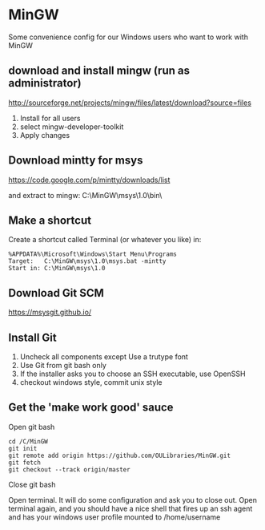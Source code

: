 # MinGW
Some convenience config for our Windows users who want to work with MinGW


## download and install mingw (run as administrator)
<http://sourceforge.net/projects/mingw/files/latest/download?source=files>

1. Install for all users
2. select mingw-developer-toolkit
3. Apply changes


## Download mintty for msys
<https://code.google.com/p/mintty/downloads/list>

and extract to mingw:
    C:\MinGW\msys\1.0\bin\

## Make a shortcut
Create a shortcut called Terminal (or whatever you like) in:
```
%APPDATA%\Microsoft\Windows\Start Menu\Programs
Target:   C:\MinGW\msys\1.0\msys.bat -mintty
Start in: C:\MinGW\msys\1.0
```

## Download Git SCM
<https://msysgit.github.io/>


## Install Git
1. Uncheck all components except Use a trutype font
2. Use Git from git bash only
3. If the installer asks you to choose an SSH executable, use OpenSSH
4. checkout windows style, commit unix style

## Get the 'make work good' sauce
Open git bash
```
cd /C/MinGW
git init
git remote add origin https://github.com/OULibraries/MinGW.git
git fetch
git checkout --track origin/master
```

Close git bash

Open terminal. It will do some configuration and ask you to close out.
Open terminal again, and you should have a nice shell that fires up an ssh agent
and has your windows user profile mounted to /home/username
